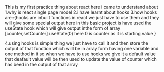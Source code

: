 This is my first practice thing about react here i came to understand about 
1.why is react single page model
2.i have learnt about hooks
3.how hooks are::{hooks are inbuilt functions in react we just have to use them and they will give some special output here in this basic project is have used the useState hook which will give output inthe form of array [counter,setCounter] useState(0) here 0 is counter as it is starting value }

4.using hooks is simple thing we  just have to call it and then store the output of that function which willl be in array form having one variable and one method in it so when we have to use hooks we give it a default value that deafault value will be then used to update the value of counter which has beed in the output of that array
